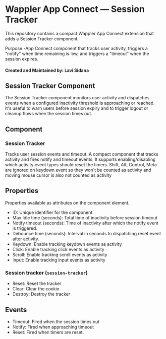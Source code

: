 # Wappler App Connect — Session Tracker

This repository contains a compact Wappler App Connect extension that adds a Session Tracker component.

Purpose
-App Connect component that tracks user activity, triggers a "notify" when time remaining is low, and triggers a "timeout" when the session expires.

#### Created and Maintained by: Lavi Sidana

## Session Tracker Component
The Session Tracker component monitors user activity and dispatches events when a configured inactivity threshold is approaching or reached. It's useful to warn users before session expiry and to trigger logout or cleanup flows when the session times out.

## Component

### Session Tracker
Tracks user session events and timeout. A compact component that tracks activity and fires notify and timeout events. It supports enabling/disabling which activity event types should reset the timers. Shift, Alt, Control, Meta are ignored on keydown event so they won't be counted as activity and moving mouse cursor is also not counted as activity

## Properties
Properties available as attributes on the component element.

- ID: Unique identifier for the component
- Max Idle time (seconds): Total time of inactivity before session timeout
- Notify timeout (seconds): Time of inactivity after which the notify event is triggered.
- Debounce time (seconds): Interval in seconds to dispatching reset event after activity.
- Keydown: Enable tracking keydown events as activity
- Click: Enable tracking click events as activity
- Scroll: Enable tracking scroll events as activity
- Input: Enable tracking input events as activity

### Session tracker (`session-tracker`)
- Reset: Reset the tracker
- Clear: Clear the cookie
- Destroy: Destroy the tracker

## Events

- Timeout: Fired when the session times out
- Notify: Fired when approaching timeout
- Reset: Fired when timers are reset.
